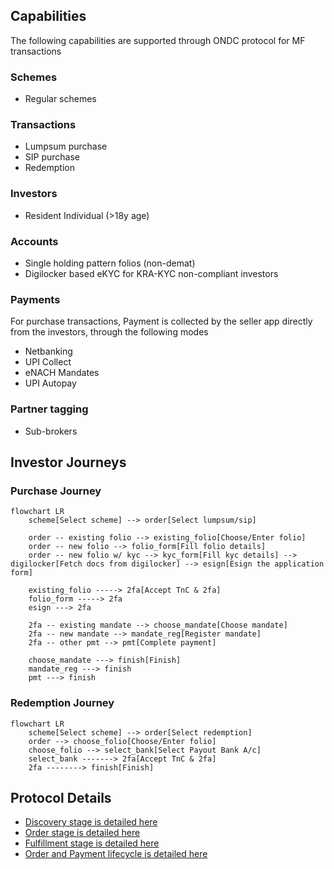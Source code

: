 ## Capabilities
The following capabilities are supported through ONDC protocol for MF transactions

### Schemes
- Regular schemes

### Transactions
- Lumpsum purchase
- SIP purchase
- Redemption

### Investors
- Resident Individual (>18y age)

### Accounts
- Single holding pattern folios (non-demat)
- Digilocker based eKYC for KRA-KYC non-compliant investors

### Payments
For purchase transactions, Payment is collected by the seller app directly from the investors, through the following modes
- Netbanking
- UPI Collect
- eNACH Mandates
- UPI Autopay

### Partner tagging
- Sub-brokers

## Investor Journeys

### Purchase Journey

```mermaid
flowchart LR
    scheme[Select scheme] --> order[Select lumpsum/sip]

    order -- existing folio --> existing_folio[Choose/Enter folio]
    order -- new folio --> folio_form[Fill folio details]
    order -- new folio w/ kyc --> kyc_form[Fill kyc details] --> digilocker[Fetch docs from digilocker] --> esign[Esign the application form]

    existing_folio -----> 2fa[Accept TnC & 2fa]
    folio_form -----> 2fa
    esign ---> 2fa

    2fa -- existing mandate --> choose_mandate[Choose mandate]
    2fa -- new mandate --> mandate_reg[Register mandate]
    2fa -- other pmt --> pmt[Complete payment]

    choose_mandate ---> finish[Finish]
    mandate_reg ---> finish
    pmt ---> finish
```

### Redemption Journey
```mermaid
flowchart LR
    scheme[Select scheme] --> order[Select redemption]
    order --> choose_folio[Choose/Enter folio]
    choose_folio --> select_bank[Select Payout Bank A/c]
    select_bank -------> 2fa[Accept TnC & 2fa]
    2fa --------> finish[Finish]
```

## Protocol Details

- [Discovery stage is detailed here](./stage-discovery.md)
- [Order stage is detailed here](./stage-order.md)
- [Fulfillment stage is detailed here](stage-fulfillment.md)
- [Order and Payment lifecycle is detailed here](./lifecycle-and-states.md)
